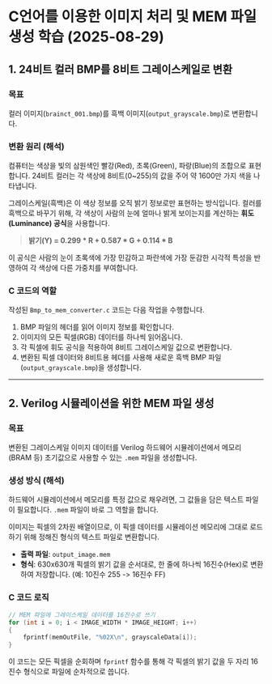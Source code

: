 # C언어를 이용한 이미지 처리 및 MEM 파일 생성 학습 (2025-08-29)

## 1. 24비트 컬러 BMP를 8비트 그레이스케일로 변환

### 목표
컬러 이미지(`brainct_001.bmp`)를 흑백 이미지(`output_grayscale.bmp`)로 변환합니다.

### 변환 원리 (해석)
컴퓨터는 색상을 빛의 삼원색인 빨강(Red), 초록(Green), 파랑(Blue)의 조합으로 표현합니다. 24비트 컬러는 각 색상에 8비트(0~255)의 값을 주어 약 1600만 가지 색을 나타냅니다.

그레이스케일(흑백)은 이 색상 정보를 오직 밝기 정보로만 표현하는 방식입니다. 컬러를 흑백으로 바꾸기 위해, 각 색상이 사람의 눈에 얼마나 밝게 보이는지를 계산하는 **휘도(Luminance) 공식**을 사용합니다.

> **밝기(Y) = 0.299 * R + 0.587 * G + 0.114 * B**

이 공식은 사람의 눈이 초록색에 가장 민감하고 파란색에 가장 둔감한 시각적 특성을 반영하여 각 색상에 다른 가중치를 부여합니다.

### C 코드의 역할
작성된 `Bmp_to_mem_converter.c` 코드는 다음 작업을 수행합니다.
1.  BMP 파일의 헤더를 읽어 이미지 정보를 확인합니다.
2.  이미지의 모든 픽셀(RGB) 데이터를 하나씩 읽어옵니다.
3.  각 픽셀에 휘도 공식을 적용하여 8비트 그레이스케일 값으로 변환합니다.
4.  변환된 픽셀 데이터와 8비트용 헤더를 사용해 새로운 흑백 BMP 파일(`output_grayscale.bmp`)을 생성합니다.

---

## 2. Verilog 시뮬레이션을 위한 MEM 파일 생성

### 목표
변환된 그레이스케일 이미지 데이터를 Verilog 하드웨어 시뮬레이션에서 메모리(BRAM 등) 초기값으로 사용할 수 있는 `.mem` 파일을 생성합니다.

### 생성 방식 (해석)
하드웨어 시뮬레이션에서 메모리를 특정 값으로 채우려면, 그 값들을 담은 텍스트 파일이 필요합니다. `.mem` 파일이 바로 그 역할을 합니다.

이미지는 픽셀의 2차원 배열이므로, 이 픽셀 데이터를 시뮬레이션 메모리에 그대로 로드하기 위해 정해진 형식의 텍스트 파일로 변환합니다.

-   **출력 파일**: `output_image.mem`
-   **형식**: 630x630개 픽셀의 밝기 값을 순서대로, 한 줄에 하나씩 16진수(Hex)로 변환하여 저장합니다. (예: 10진수 255 -> 16진수 FF)

### C 코드 로직
```c
// MEM 파일에 그레이스케일 데이터를 16진수로 쓰기
for (int i = 0; i < IMAGE_WIDTH * IMAGE_HEIGHT; i++)
{
    fprintf(memOutFile, "%02X\n", grayscaleData[i]);
}
```
이 코드는 모든 픽셀을 순회하며 `fprintf` 함수를 통해 각 픽셀의 밝기 값을 두 자리 16진수 형식으로 파일에 순차적으로 씁니다.
